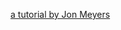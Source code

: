 [a tutorial by Jon Meyers
](https://egghead.io/lessons/deploy-next-js-app-router-project-to-production-with-vercel)

